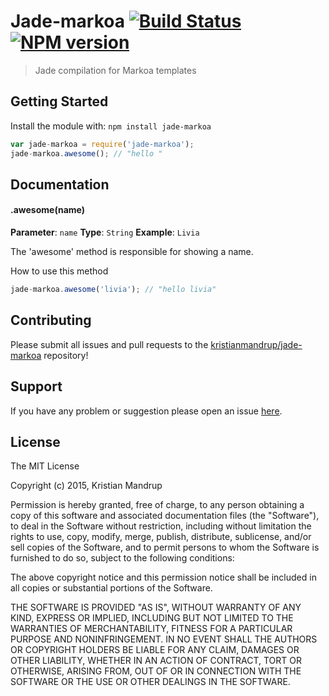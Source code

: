 # Jade-markoa [![Build Status](https://secure.travis-ci.org/kristianmandrup/jade-markoa.png?branch=master)](http://travis-ci.org/kristianmandrup/jade-markoa) [![NPM version](https://badge-me.herokuapp.com/api/npm/jade-markoa.png)](http://badges.enytc.com/for/npm/jade-markoa)

> Jade compilation for Markoa templates

## Getting Started
Install the module with: `npm install jade-markoa`

```javascript
var jade-markoa = require('jade-markoa');
jade-markoa.awesome(); // "hello "
```

## Documentation

#### .awesome(name)

**Parameter**: `name`
**Type**: `String`
**Example**: `Livia`

The 'awesome' method is responsible for showing a name.

How to use this method

```javascript
jade-markoa.awesome('livia'); // "hello livia"
```

## Contributing

Please submit all issues and pull requests to the [kristianmandrup/jade-markoa](https://github.com/kristianmandrup/jade-markoa) repository!

## Support
If you have any problem or suggestion please open an issue [here](https://github.com/kristianmandrup/jade-markoa/issues).

## License 

The MIT License

Copyright (c) 2015, Kristian Mandrup

Permission is hereby granted, free of charge, to any person
obtaining a copy of this software and associated documentation
files (the "Software"), to deal in the Software without
restriction, including without limitation the rights to use,
copy, modify, merge, publish, distribute, sublicense, and/or sell
copies of the Software, and to permit persons to whom the
Software is furnished to do so, subject to the following
conditions:

The above copyright notice and this permission notice shall be
included in all copies or substantial portions of the Software.

THE SOFTWARE IS PROVIDED "AS IS", WITHOUT WARRANTY OF ANY KIND,
EXPRESS OR IMPLIED, INCLUDING BUT NOT LIMITED TO THE WARRANTIES
OF MERCHANTABILITY, FITNESS FOR A PARTICULAR PURPOSE AND
NONINFRINGEMENT. IN NO EVENT SHALL THE AUTHORS OR COPYRIGHT
HOLDERS BE LIABLE FOR ANY CLAIM, DAMAGES OR OTHER LIABILITY,
WHETHER IN AN ACTION OF CONTRACT, TORT OR OTHERWISE, ARISING
FROM, OUT OF OR IN CONNECTION WITH THE SOFTWARE OR THE USE OR
OTHER DEALINGS IN THE SOFTWARE.

